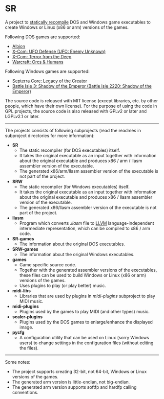 # SR

A project to [statically recompile](https://en.wikipedia.org/wiki/Binary_translation "Static binary translation") DOS and Windows game executables to create Windows or Linux (x86 or arm) versions of the games.

Following DOS games are supported:

* [Albion](https://en.wikipedia.org/wiki/Albion_\(video_game\) "Albion")
* [X-Com: UFO Defense (UFO: Enemy Unknown)](https://en.wikipedia.org/wiki/UFO:_Enemy_Unknown "X-Com: UFO Defense (UFO: Enemy Unknown)")
* [X-Com: Terror from the Deep](https://en.wikipedia.org/wiki/X-COM:_Terror_from_the_Deep "X-Com: Terror from the Deep")
* [Warcraft: Orcs & Humans](https://en.wikipedia.org/wiki/Warcraft:_Orcs_%26_Humans "Warcraft: Orcs & Humans")

Following Windows games are supported:

* [Septerra Core: Legacy of the Creator](https://en.wikipedia.org/wiki/Septerra_Core "Septerra Core: Legacy of the Creator")
* [Battle Isle 3: Shadow of the Emperor (Battle Isle 2220: Shadow of the Emperor)](https://en.wikipedia.org/wiki/Battle_Isle_2220 "Battle Isle 3: Shadow of the Emperor (Battle Isle 2220: Shadow of the Emperor)")

The source code is released with MIT license (except libraries, etc. by other people, which have their own license).
For the purpose of using the code in GPL projects, the source code is also released with GPLv2 or later and LGPLv2.1 or later.

<hr/>

The projects consists of following subprojects (read the readmes in subproject directories for more information):

* **SR**
  * The static recompiler (for DOS executables) itself.
  * It takes the original executable as an input together with information about the original executable and produces x86 / arm / llasm assembler version of the executable.
  * The generated x86/arm/llasm assembler version of the executable is not part of the project.
* **SRW**
  * The static recompiler (for Windows executables) itself.
  * It takes the original executable as an input together with information about the original executable and produces x86 / llasm assembler version of the executable.
  * The generated x86/llasm assembler version of the executable is not part of the project.
* **llasm**
  * Program which converts *.llasm* file to [LLVM](https://llvm.org/ "LLVM") language-independent intermediate representation, which can be compiled to x86 / arm code.
* **SR-games**
  * The information about the original DOS executables.
* **SRW-games**
  * The information about the original Windows executables.
* **games**
  * Game specific source code.
  * Together with the generated assembler versions of the executables, these files can be used to build Windows or Linux (x86 or arm) versions of the games.
  * Uses plugins to play (or play better) music.
* **midi-libs**
  * Libraries that are used by plugins in *midi-plugins* subproject to play MIDI music.
* **midi-plugins**
  * Plugins used by the games to play MIDI (and other types) music.
* **scaler-plugins**
  * Plugins used by the DOS games to enlarge/enhance the displayed image.
* **pycfg**
  * A configuration utility that can be used on Linux (sorry Windows users) to change settings in the configuration files (without editing the files).

<hr/>

Some notes:

* The project supports creating 32-bit, not 64-bit, Windows or Linux versions of the games.
* The generated arm version is little-endian, not big-endian.
* The generated arm version supports softfp and hardfp calling conventions.
